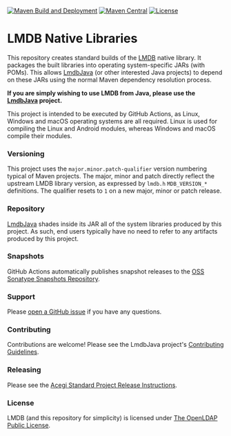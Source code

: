 [![Maven Build and Deployment](https://github.com/lmdbjava/native/workflows/Maven%20Build%20and%20Deployment/badge.svg)](https://github.com/lmdbjava/native/actions)
[![Maven Central](https://img.shields.io/maven-central/v/org.lmdbjava/lmdbjava-native-parent.svg?maxAge=3600)](http://search.maven.org/#search%7Cga%7C1%7Cg%3A%22org.lmdbjava%22%20AND%20a%3A%22lmdbjava-native-parent%22)
[![License](https://img.shields.io/badge/license-OpenLDAP-blue.svg?maxAge=2592000)](http://www.openldap.org/software/release/license.html)

# LMDB Native Libraries

This repository creates standard builds of the [LMDB](http://symas.com/mdb/)
native library. It packages the built libraries into operating system-specific
JARs (with POMs). This allows [LmdbJava](https://github.com/lmdbjava/lmdbjava)
(or other interested Java projects) to depend on these JARs using the normal
Maven dependency resolution process.

**If you are simply wishing to use LMDB from Java, please use the
[LmdbJava](https://github.com/lmdbjava/lmdbjava) project.**

This project is intended to be executed by GitHub Actions, as Linux, Windows and
macOS operating systems are all required. Linux is used for compiling the Linux
and Android modules, whereas Windows and macOS compile their modules.

### Versioning

This project uses the `major.minor.patch-qualifier` version numbering typical
of Maven projects. The major, minor and patch directly reflect the upstream
LMDB library version, as expressed by `lmdb.h` `MDB_VERSION_*` definitions.
The qualifier resets to `1` on a new major, minor or patch release.

### Repository

[LmdbJava](https://github.com/lmdbjava/lmdbjava) shades inside its JAR all of
the system libraries produced by this project. As such, end users typically have
no need to refer to any artifacts produced by this project.

### Snapshots

GitHub Actions automatically publishes snapshot releases to the
[OSS Sonatype Snapshots Repository](https://oss.sonatype.org/content/repositories/snapshots/org/lmdbjava/lmdbjava-native-parent/).

### Support

Please [open a GitHub issue](https://github.com/lmdbjava/native/issues) if you
have any questions.

### Contributing

Contributions are welcome! Please see the LmdbJava project's
[Contributing Guidelines](https://github.com/lmdbjava/lmdbjava/blob/master/CONTRIBUTING.md).

### Releasing

Please see the [Acegi Standard Project Release Instructions](https://github.com/acegi/acegi-standard-project#performing-a-release).

### License
LMDB (and this repository for simplicity) is licensed under
[The OpenLDAP Public License](http://www.openldap.org/software/release/license.html).

